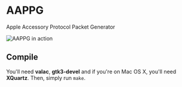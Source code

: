 AAPPG
=====

Apple Accessory Protocol Packet Generator

![AAPPG in action](http://i.imgur.com/RAYArhi.png)

## Compile

You'll need __valac__, __gtk3-devel__ and if you're on Mac OS X, you'll need __XQuartz__.
Then, simply run `make`.
